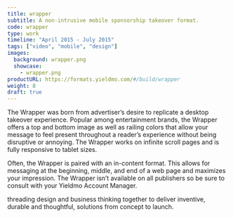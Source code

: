 ```yaml
---
title: wrapper
subtitle: A non-intrusive mobile sponsorship takeover format.
code: wrapper
type: work
timeline: "April 2015 - July 2015"
tags: ["video", "mobile", "design"]
images:
  background: wrapper.png
  showcase: 
    - wrapper.png
productURL: https://formats.yieldmo.com/#/build/wrapper
weight: 8
draft: true
---
```


The Wrapper was born from advertiser’s desire to replicate a desktop takeover experience. Popular among entertainment brands, the Wrapper offers a top and bottom image as well as railing colors that allow your message to feel present throughout a reader’s experience without being disruptive or annoying. The Wrapper works on infinite scroll pages and is fully responsive to tablet sizes.

Often, the Wrapper is paired with an in-content format. This allows for messaging at the beginning, middle, and end of a web page and maximizes your impression. The Wrapper isn’t available on all publishers so be sure to consult with your Yieldmo Account Manager.

threading design and business thinking together to deliver inventive, durable and thoughtful, solutions from concept to launch.